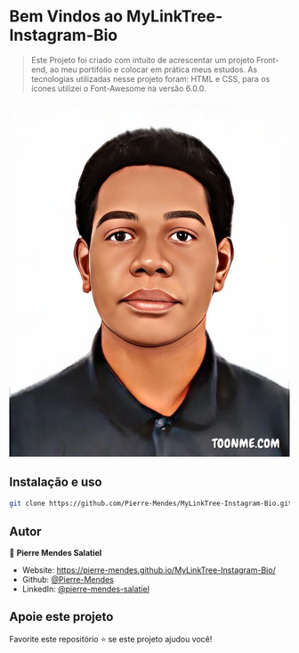 # Bem Vindos ao MyLinkTree-Instagram-Bio
> Este Projeto foi criado com intuito de acrescentar um projeto Front-end, ao meu portifólio e colocar em prática meus estudos. As tecnologias utilizadas nesse projeto foram: HTML e CSS, para os ícones utilizei o Font-Awesome na versão 6.0.0.

<img src="Images/my-avatar.jpeg"/> 

## Instalação e uso

```sh
git clone https://github.com/Pierre-Mendes/MyLinkTree-Instagram-Bio.git
```

## Autor

👤 **Pierre Mendes Salatiel**

* Website: https://pierre-mendes.github.io/MyLinkTree-Instagram-Bio/
* Github: [@Pierre-Mendes](https://github.com/Pierre-Mendes)
* LinkedIn: [@pierre-mendes-salatiel](https://linkedin.com/in/pierre-mendes-salatiel)

## Apoie este projeto

Favorite este repositório ⭐️ se este projeto ajudou você!